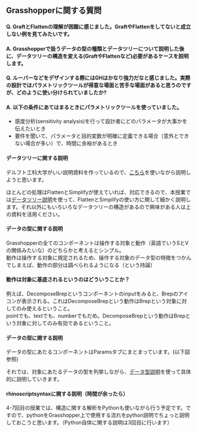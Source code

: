 ## Grasshopperに関する質問  
#### Q. GraftとFlattenの理解が困難に感じました。GraftやFlattenをしてないと成立しない例を見てみたいです。  


#### A. Grasshopperで扱うデータの型の種類とデータツリーについて説明した後に、データツリーの構造を変える(GraftやFlattenなど)必要があるケースを説明します。  

#### Q. ルーバーなどをデザインする際にはGHはかなり強力だなと感じました。実際の設計ではパラメトリックツールが得意な場面と苦手な場面があると思うのですが、どのように使い分けられていましたか?  

#### A. 以下の条件にあてはまるときにパラメトリックツールを使っていました。  
- 感度分析(sensitivity analysis)を行って設計者にどのパラメータが大事かを伝えたいとき  
- 要件を聞いて、パラメータと目的変数が明確に定義できる場合（意外とできない場合が多い）で、時間に余裕があるとき  

#### データツリーに関する説明  
デルフト工科大学がいい説明資料を作っているので、[こちら](http://wiki.bk.tudelft.nl/toi-pedia/Basic_Data_Tree_Actions)を使いながら説明しようと思います。  

ほとんどの処理はFlattenとSimplifyが使えていれば、対応できるので、本授業では[データツリー説明](https://github.com/katsuya0719/design-engineering-class/blob/main/class2_grasshopper/%E3%83%87%E3%83%BC%E3%82%BF%E3%83%84%E3%83%AA%E3%83%BC%E8%AA%AC%E6%98%8E.gh)を使って、FlattenとSimplifyの使い方に関して細かく説明します。それ以外にもいろいろなデータツリーの構造があるので興味がある人は上の資料を活用ください。  

#### データの型に関する説明  
Grasshopperの全てのコンポーネントは操作する対象と動作（英語でいうSとVの関係みたいな）のどちらかと考えるとシンプル。  
動作は操作する対象に規定されるため、操作する対象のデータ型の特徴をつかんでしまえば、動作の部分は調べられるようになる（という持論）  

#### 動作は対象に基底されるというのはどういうことか？  
例えば、DecomposeBrepというコンポーネントのinputをみると、Brepのアイコンが表示される。これはDecomposeBrepという動作はBrepという対象に対してのみ使えるということ。  
pointでも、textでも、numberでもだめ。DecomposeBrepという動作はBrepという対象に対してのみ有効であるということ。  

#### データの型に関する説明  
データの型にあたるコンポーネントはParamsタブにまとまっています。(以下図参照)  

それでは、対象にあたるデータの型を列挙しながら、[データ型説明](https://github.com/katsuya0719/design-engineering-class/blob/main/class2_grasshopper/%E3%83%87%E3%83%BC%E3%82%BF%E5%9E%8B%E8%AA%AC%E6%98%8E.gh)を使って具体的に説明していきます。 

#### rhinoscriptsyntaxに関する説明（時間が余ったら）  
4-7回目の授業では、構造に関する解析をPythonも使いながら行う予定です。ですので、pythonをGrasshopper上で使用する流れをpython説明でちょっと説明しておこうと思います。（Python自体に関する説明は3回目に行います）  


